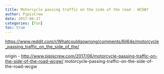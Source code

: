 ```yaml
---
title: Motorcycle passing traffic on the side of the road - WCGW?
author: PipisCrew
date: 2017-06-27
categories: [fun]
toc: true
---
```


https://www.reddit.com/r/Whatcouldgowrong/comments/6jl64e/motorcycle_passing_traffic_on_the_side_of_the/

origin - http://www.pipiscrew.com/2017/06/motorcycle-passing-traffic-on-the-side-of-the-road-wcgw/ motorcycle-passing-traffic-on-the-side-of-the-road-wcgw
